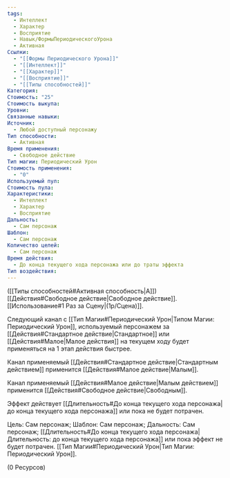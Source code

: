```yaml
---
tags:
  - Интеллект
  - Характер
  - Восприятие
  - Навык/ФормыПериодическогоУрона
  - Активная
Ссылки:
  - "[[Формы Периодического Урона]]"
  - "[[Интеллект]]"
  - "[[Характер]]"
  - "[[Восприятие]]"
  - "[[Типы способностей]]"
Категория: 
Стоимость: "25"
Стоимость выкупа: 
Уровни: 
Связанные навыки: 
Источник:
  - Любой доступный персонажу
Тип способности:
  - Активная
Время применения:
  - Свободное действие
Тип магии: Периодический Урон
Стоимость применения:
  - "0"
Используемый пул: 
Стоимость пула: 
Характеристики:
  - Интеллект
  - Характер
  - Восприятие
Дальность:
  - Сам персонаж
Шаблон:
  - Сам персонаж
Количество целей:
  - Сам персонаж
Время действия:
  - До конца текущего хода персонажа или до траты эффекта
Тип воздействия:
---
```

([[Типы способностей#Активная способность|А]]) [[Действия#Свободное действие|Свободное действие]]. [[Использование#1 Раз за Сцену|(1р/Сцена)]]. 

Следующий канал с [[Тип Магии#Периодический Урон|Типом Магии: Периодический Урон]], используемый персонажем за [[Действия#Стандартное действие|Стандартное]] или [[Действия#Малое|Малое действия]] на текущем ходу будет применяться на 1 этап действия быстрее.

Канал применяемый [[Действия#Стандартное действие|Стандартным действием]] применится [[Действия#Малое действие|Малым]].

Канал применяемый [[Действия#Малое действие|Малым действием]] применится [[Действия#Свободное действие|Свободным]]. 

Эффект действует [[Длительность#До конца текущего хода персонажа| до конца текущего хода персонажа]] или пока не будет потрачен.

Цель: Сам персонаж; Шаблон: Сам персонаж; Дальность: Сам персонаж; [[Длительность#До конца текущего хода персонажа|Длительность: до конца текущего хода персонажа]] или пока эффект не будет потрачен. [[Тип Магии#Периодический Урон|Тип Магии: Периодический Урон]].

(0 Ресурсов)

 